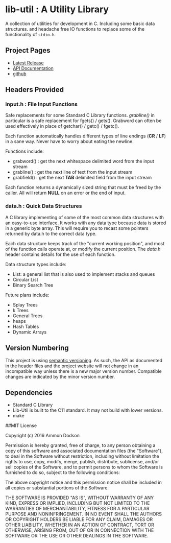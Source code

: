 # lib-util : A Utility Library

A collection of utilities for development in C. Including some basic data structures. and headache free IO functions to replace some of the functionality of `stdio.h`.

## Project Pages
*	[Latest Release](https://github.com/ammon0/lib-util/releases/latest)
*	[API Documentation](https://ammon0.github.io/lib-util/)
*	[github](https://github.com/ammon0/lib-util)

## Headers Provided

### input.h : File Input Functions
Safe replacements for some Standard C Library functions. *grabline()* in particular is a safe replacement for fgets() / gets(). Grabword can often be used effectively in place of getchar() / getc() / fgetc().

Each function automatically handles different types of line endings (__CR__ / __LF__) in a sane way. Never have to worry about eating the newline.

Functions include:
* grabword() : get the next whitespace delimited word from the input stream
* grabline() : get the next line of text from the input stream
* grabfield() : get the next __TAB__ delimited field from the input stream

Each function returns a dynamically sized string that must be freed by the caller. All will return __NULL__ on an error or the end of input.

### data.h : Quick Data Structures
A C library implementing of some of the most common data structures with an easy-to-use interface. It works with any data type because data is stored in a generic byte array. This will require you to recast some pointers returned by data.h to the correct data type.

Each data structure keeps track of the "current working position", and most of the function calls operate at, or modify the current position. The _data.h_ header contains details for the use of each function.

Data structure types include:
*	List: a general list that is also used to implement stacks and queues
*	Circular List
*	Binary Search Tree

Future plans include:
*	Splay Trees
*	k Trees
*	General Trees
*	heaps
*	Hash Tables
*	Dynamic Arrays

## Version Numbering
This project is using [semantic versioning](http://semver.org/). As such, the API as documented in the header files and the project website will not change in an incompatible way unless there is a new major version number. Compatible changes are indicated by the minor version number.

## Dependencies
*	Standard C Library
*	Lib-Util is built to the C11 standard. It may not build with lower versions.
*	make

##MIT License

Copyright (c) 2016 Ammon Dodson

Permission is hereby granted, free of charge, to any person obtaining a copy
of this software and associated documentation files (the "Software"), to deal
in the Software without restriction, including without limitation the rights
to use, copy, modify, merge, publish, distribute, sublicense, and/or sell
copies of the Software, and to permit persons to whom the Software is
furnished to do so, subject to the following conditions:

The above copyright notice and this permission notice shall be included in all
copies or substantial portions of the Software.

THE SOFTWARE IS PROVIDED "AS IS", WITHOUT WARRANTY OF ANY KIND, EXPRESS OR
IMPLIED, INCLUDING BUT NOT LIMITED TO THE WARRANTIES OF MERCHANTABILITY,
FITNESS FOR A PARTICULAR PURPOSE AND NONINFRINGEMENT. IN NO EVENT SHALL THE
AUTHORS OR COPYRIGHT HOLDERS BE LIABLE FOR ANY CLAIM, DAMAGES OR OTHER
LIABILITY, WHETHER IN AN ACTION OF CONTRACT, TORT OR OTHERWISE, ARISING FROM,
OUT OF OR IN CONNECTION WITH THE SOFTWARE OR THE USE OR OTHER DEALINGS IN THE
SOFTWARE.
